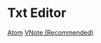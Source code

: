 # Txt Editor
[Atom](https://atom.io/)
[VNote (Recommended)](http://10.60.80.2/data/d/soft/vnote-win-x64_v3.14.0.zip)
